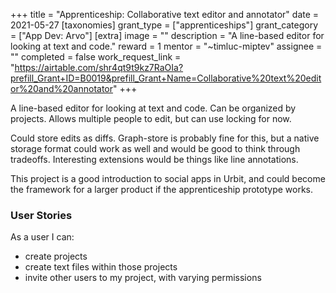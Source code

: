 +++
title = "Apprenticeship: Collaborative text editor and annotator"
date = 2021-05-27
[taxonomies]
grant_type = ["apprenticeships"]
grant_category = ["App Dev: Arvo"]
[extra]
image = ""
description = "A line-based editor for looking at text and code."
reward = 1
mentor = "~timluc-miptev"
assignee = ""
completed = false
work_request_link = "https://airtable.com/shr4qt9t9kz7RaOIa?prefill_Grant+ID=B0019&prefill_Grant+Name=Collaborative%20text%20editor%20and%20annotator"
+++

A line-based editor for looking at text and code. Can be organized by projects. Allows multiple people to edit, but can use locking for now. 

Could store edits as diffs. Graph-store is probably fine for this, but a native storage format could work as well and would be good to think through tradeoffs. Interesting extensions would be things like line annotations.

This project is a good introduction to social apps in Urbit, and could become the framework for a larger product if the apprenticeship prototype works.

### User Stories
As a user I can:
* create projects
* create text files within those projects
* invite other users to my project, with varying permissions
